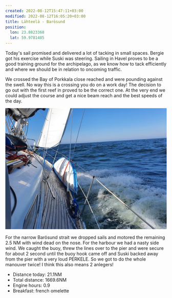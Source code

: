```yaml
---
created: 2022-08-12T15:47:11+03:00
modified: 2022-08-12T16:05:20+03:00
title: Lähteelä - Barösund
position:
  lon: 23.8823368
  lat: 59.9781485
---
```


Today's sail promised and delivered a lot of tacking in small spaces. Bergie got his exercise while Suski was steering. Sailing in Havel proves to be a good training ground for the archipelago, as we know how to tack efficiently and where we should be in relation to oncoming traffic.

We crossed the Bay of Porkkala close reached and were pounding against the swell. No way this is a crossing you do on a work day! The decision to go out with the first reef in proved to be the correct one. At the very end we could adjust the course and get a nice beam reach and the best speeds of the day. 

![Image](../2022/6a8785107f75bd9b2116a217617f7221.jpg) 

For the narrow Barösund strait we dropped sails and motored the remaining 2.5 NM with wind dead on the nose. For the harbour we had a nasty side wind. We caught the buoy, threw the lines over to the pier and were secure for about 2 second until the buoy hook came off and Suski backed away from the pier with a very loud PERKELE. So we got to do the whole manouver twice! I think this also means 2 anlegers!

* Distance today: 21.1NM
* Total distance: 1669.6NM
* Engine hours: 0.9
* Breakfast: french omelette
